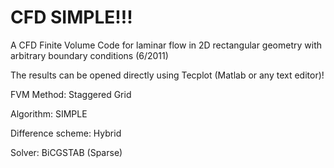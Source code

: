 # CFD SIMPLE!!!

A CFD Finite Volume Code for laminar flow in 2D rectangular geometry with arbitrary boundary conditions (6/2011)

The results can be opened directly using Tecplot (Matlab or any text editor)!

FVM Method: Staggered Grid

Algorithm: SIMPLE

Difference scheme: Hybrid

Solver: BiCGSTAB (Sparse)

